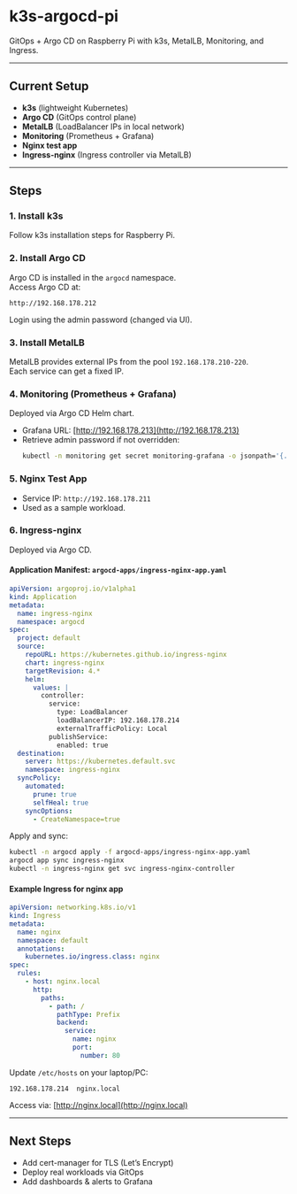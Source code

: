 # k3s-argocd-pi

GitOps + Argo CD on Raspberry Pi with k3s, MetalLB, Monitoring, and Ingress.

---

## Current Setup

- **k3s** (lightweight Kubernetes)
- **Argo CD** (GitOps control plane)
- **MetalLB** (LoadBalancer IPs in local network)
- **Monitoring** (Prometheus + Grafana)
- **Nginx test app**
- **Ingress-nginx** (Ingress controller via MetalLB)

---

## Steps

### 1. Install k3s
Follow k3s installation steps for Raspberry Pi.

### 2. Install Argo CD
Argo CD is installed in the `argocd` namespace.  
Access Argo CD at:

```
http://192.168.178.212
```

Login using the admin password (changed via UI).

### 3. Install MetalLB
MetalLB provides external IPs from the pool `192.168.178.210-220`.  
Each service can get a fixed IP.

### 4. Monitoring (Prometheus + Grafana)
Deployed via Argo CD Helm chart.

- Grafana URL: [http://192.168.178.213](http://192.168.178.213)
- Retrieve admin password if not overridden:
  ```bash
  kubectl -n monitoring get secret monitoring-grafana -o jsonpath='{.data.admin-password}' | base64 -d
  ```

### 5. Nginx Test App
- Service IP: `http://192.168.178.211`
- Used as a sample workload.

### 6. Ingress-nginx
Deployed via Argo CD.

#### Application Manifest: `argocd-apps/ingress-nginx-app.yaml`
```yaml
apiVersion: argoproj.io/v1alpha1
kind: Application
metadata:
  name: ingress-nginx
  namespace: argocd
spec:
  project: default
  source:
    repoURL: https://kubernetes.github.io/ingress-nginx
    chart: ingress-nginx
    targetRevision: 4.*
    helm:
      values: |
        controller:
          service:
            type: LoadBalancer
            loadBalancerIP: 192.168.178.214
            externalTrafficPolicy: Local
          publishService:
            enabled: true
  destination:
    server: https://kubernetes.default.svc
    namespace: ingress-nginx
  syncPolicy:
    automated:
      prune: true
      selfHeal: true
    syncOptions:
      - CreateNamespace=true
```

Apply and sync:
```bash
kubectl -n argocd apply -f argocd-apps/ingress-nginx-app.yaml
argocd app sync ingress-nginx
kubectl -n ingress-nginx get svc ingress-nginx-controller
```

#### Example Ingress for nginx app
```yaml
apiVersion: networking.k8s.io/v1
kind: Ingress
metadata:
  name: nginx
  namespace: default
  annotations:
    kubernetes.io/ingress.class: nginx
spec:
  rules:
    - host: nginx.local
      http:
        paths:
          - path: /
            pathType: Prefix
            backend:
              service:
                name: nginx
                port:
                  number: 80
```

Update `/etc/hosts` on your laptop/PC:
```
192.168.178.214  nginx.local
```

Access via: [http://nginx.local](http://nginx.local)

---

## Next Steps
- Add cert-manager for TLS (Let’s Encrypt)
- Deploy real workloads via GitOps
- Add dashboards & alerts to Grafana
